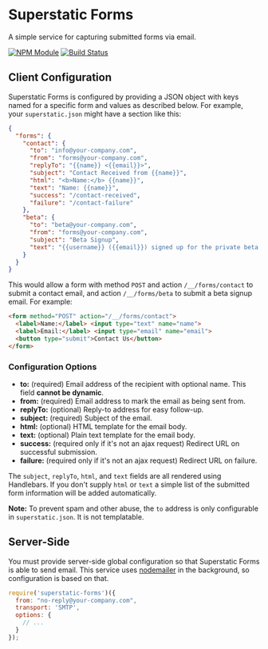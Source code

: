 # Superstatic Forms

A simple service for capturing submitted forms via email.

[![NPM Module](http://img.shields.io/npm/v/superstatic-forms.svg?style=flat)](https://npmjs.org/package/superstatic-forms)
[![Build Status](http://img.shields.io/travis/divshot/superstatic-forms.svg?style=flat)](https://travis-ci.org/divshot/superstatic-forms)

## Client Configuration

Superstatic Forms is configured by providing a JSON object with keys
named for a specific form and values as described below. For example,
your `superstatic.json` might have a section like this:

```json
{
  "forms": {
    "contact": {
      "to": "info@your-company.com",
      "from": "forms@your-company.com",
      "replyTo": "{{name}} <{{email}}>",
      "subject": "Contact Received from {{name}}",
      "html": "<b>Name:</b> {{name}}",
      "text": "Name: {{name}}",
      "success": "/contact-received",
      "failure": "/contact-failure"
    },
    "beta": {
      "to": "beta@your-company.com",
      "from": "forms@your-company.com",
      "subject": "Beta Signup",
      "text": "{{username}} ({{email}}) signed up for the private beta."
    }
  }
}
```

This would allow a form with method `POST` and action `/__/forms/contact`
to submit a contact email, and action `/__/forms/beta` to submit a beta
signup email. For example:

```html
<form method="POST" action="/__/forms/contact">
  <label>Name:</label> <input type="text" name="name">
  <label>Email:</label> <input type="email" name="email">
  <button type="submit">Contact Us</button>
</form>
```

### Configuration Options

* **to:** (required) Email address of the recipient with optional name. This field **cannot be dynamic**.
* **from:** (required) Email address to mark the email as being sent from.
* **replyTo:** (optional) Reply-to address for easy follow-up.
* **subject:** (required) Subject of the email.
* **html:** (optional) HTML template for the email body.
* **text:** (optional) Plain text template for the email body.
* **success:** (required only if it's not an ajax request) Redirect URL on successful submission.
* **failure:** (required only if it's not an ajax request) Redirect URL on failure.

The `subject`, `replyTo`, `html`, and `text` fields are all rendered using Handlebars. If you don't supply `html` or `text` a simple list of the submitted form information will be added automatically.

**Note:** To prevent spam and other abuse, the `to` address is only configurable in `superstatic.json`. It is not templatable.

## Server-Side

You must provide server-side global configuration so that Superstatic
Forms is able to send email. This service uses [nodemailer](http://nodemailer.com)
in the background, so configuration is based on that.

```js
require('superstatic-forms')({
  from: "no-reply@your-company.com",
  transport: 'SMTP',
  options: {
    // ...
  }
});
```
